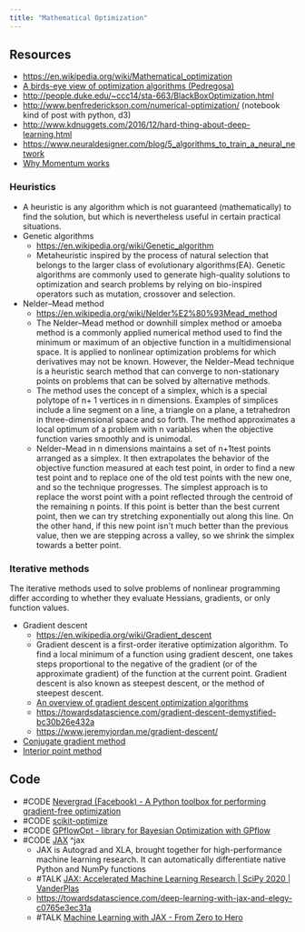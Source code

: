```yaml
---
title: "Mathematical Optimization"
---
```



## Resources
- https://en.wikipedia.org/wiki/Mathematical_optimization
- [A birds-eye view of optimization algorithms (Pedregosa)](http://fa.bianp.net/teaching/2018/eecs227at/)
- http://people.duke.edu/~ccc14/sta-663/BlackBoxOptimization.html
- http://www.benfrederickson.com/numerical-optimization/ (notebook kind of post with python, d3)
- http://www.kdnuggets.com/2016/12/hard-thing-about-deep-learning.html
- https://www.neuraldesigner.com/blog/5_algorithms_to_train_a_neural_network
- [Why Momentum works](http://distill.pub/2017/momentum/)

### Heuristics
- A heuristic is any algorithm which is not guaranteed (mathematically) to find the solution, but which is nevertheless useful in certain practical situations.
- Genetic algorithms
	- https://en.wikipedia.org/wiki/Genetic_algorithm
	- Metaheuristic inspired by the process of natural selection that belongs to the larger class of evolutionary algorithms(EA). Genetic algorithms are commonly used to generate high-quality solutions to optimization and search problems by relying on bio-inspired operators such as mutation, crossover and selection.
- Nelder–Mead method
	- https://en.wikipedia.org/wiki/Nelder%E2%80%93Mead_method
	- The Nelder–Mead method or downhill simplex method or amoeba method is a commonly applied numerical method used to find the minimum or maximum of an objective function in a multidimensional space. It is applied to nonlinear optimization problems for which derivatives may not be known. However, the Nelder–Mead technique is a heuristic search method that can converge to non-stationary points on problems that can be solved by alternative methods.
	- The method uses the concept of a simplex, which is a special polytope of n+ 1 vertices in n dimensions. Examples of simplices include a line segment on a line, a triangle on a plane, a tetrahedron in three-dimensional space and so forth. The method approximates a local optimum of a problem with n variables when the objective function varies smoothly and is unimodal.
	- Nelder–Mead in n dimensions maintains a set of n+1test points arranged as a simplex. It then extrapolates the behavior of the objective function measured at each test point, in order to find a new test point and to replace one of the old test points with the new one, and so the technique progresses. The simplest approach is to replace the worst point with a point reflected through the centroid of the remaining n points. If this point is better than the best current point, then we can try stretching exponentially out along this line. On the other hand, if this new point isn't much better than the previous value, then we are stepping across a valley, so we shrink the simplex towards a better point.

### Iterative methods
The iterative methods used to solve problems of nonlinear programming differ according to whether they evaluate Hessians, gradients, or only function values.
- Gradient descent
	- https://en.wikipedia.org/wiki/Gradient_descent
	- Gradient descent is a first-order iterative optimization algorithm. To find a local minimum of a function using gradient descent, one takes steps proportional to the negative of the gradient (or of the approximate gradient) of the function at the current point. Gradient descent is also known as steepest descent, or the method of steepest descent.
	- [An overview of gradient descent optimization algorithms](http://ruder.io/optimizing-gradient-descent/index.html)
	- https://towardsdatascience.com/gradient-descent-demystified-bc30b26e432a
	- https://www.jeremyjordan.me/gradient-descent/
- [Conjugate gradient method](https://en.wikipedia.org/wiki/Conjugate_gradient_method)
- [Interior point method](https://en.wikipedia.org/wiki/Interior_point_method)


## Code
- #CODE [Nevergrad (Facebook) - A Python toolbox for performing gradient-free optimization](https://code.fb.com/ai-research/nevergrad/)
- #CODE [scikit-optimize](https://scikit-optimize.github.io/)
- #CODE [GPflowOpt - library for Bayesian Optimization with GPflow](https://gpflowopt.readthedocs.io/en/latest/index.html )
- #CODE [JAX](https://github.com/google/jax) ^jax
	- JAX is Autograd and XLA, brought together for high-performance machine learning research. It can automatically differentiate native Python and NumPy functions
	- #TALK [JAX: Accelerated Machine Learning Research | SciPy 2020 | VanderPlas](https://www.youtube.com/watch?v=z-WSrQDXkuM)
	- https://towardsdatascience.com/deep-learning-with-jax-and-elegy-c0765e3ec31a
	- #TALK [Machine Learning with JAX - From Zero to Hero](https://www.youtube.com/watch?v=SstuvS-tVc0)